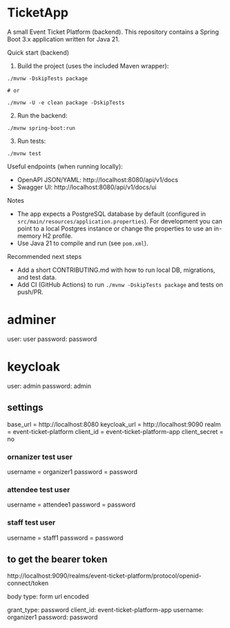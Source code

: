 # TicketApp

A small Event Ticket Platform (backend). This repository contains a Spring Boot 3.x application written for Java 21.

Quick start (backend)

1. Build the project (uses the included Maven wrapper):

```
./mvnw -DskipTests package

# or

./mvnw -U -e clean package -DskipTests
```

2. Run the backend:

```
./mvnw spring-boot:run
```

3. Run tests:

```
./mvnw test
```

Useful endpoints (when running locally):

- OpenAPI JSON/YAML: http://localhost:8080/api/v1/docs
- Swagger UI: http://localhost:8080/api/v1/docs/ui

Notes

- The app expects a PostgreSQL database by default (configured in `src/main/resources/application.properties`). For development you can point to a local Postgres instance or change the properties to use an in-memory H2 profile.
- Use Java 21 to compile and run (see `pom.xml`).

Recommended next steps

- Add a short CONTRIBUTING.md with how to run local DB, migrations, and test data.
- Add CI (GitHub Actions) to run `./mvnw -DskipTests package` and tests on push/PR.

# adminer
user: user
password: password

# keycloak
user: admin
password: admin

## settings
base_url = http://localhost:8080 
keycloak_url = http://localhost:9090
realm = event-ticket-platform
client_id = event-ticket-platform-app
client_secret = no

### ornanizer test user
username = organizer1
password = password

### attendee test user
username = attendee1
password = password

### staff test user
username = staff1
password = password

## to get the bearer token

http://localhost:9090/realms/event-ticket-platform/protocol/openid-connect/token

body type: form url encoded

grant_type: password
client_id: event-ticket-platform-app
username: organizer1
password: password